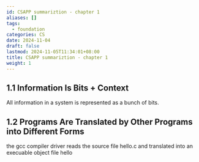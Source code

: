 ```yaml
---
id: CSAPP summariztion - chapter 1
aliases: []
tags:
  - foundation
categories: CS
date: 2024-11-04
draft: false
lastmod: 2024-11-05T11:34:01+08:00
title: CSAPP summariztion - chapter 1
weight: 1
---
```

## 1.1 Information Is Bits + Context

All information in a system is represented as a bunch of bits.

## 1.2 Programs Are Translated by Other Programs into Different Forms

the gcc compiler driver reads the source file hello.c and translated into an execuable object file hello

